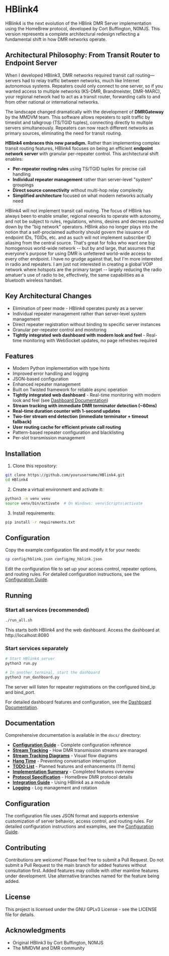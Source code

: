 # HBlink4

HBlink4 is the next evolution of the HBlink DMR Server implementation using the HomeBrew protocol, developed by Cort Buffington, N0MJS. This version represents a complete architectural redesign reflecting a fundamental shift in how DMR networks operate.

## Architectural Philosophy: From Transit Router to Endpoint Server

When I developed HBlink3, DMR networks required transit call routing—servers had to relay traffic between networks, much like Internet autonomous systems. Repeaters could only connect to one server, so if you wanted access to multiple networks (KS-DMR, Brandmeister, DMR-MARC), your regional network had to act as a transit router, forwarding calls to and from other national or international networks.

The landscape changed dramatically with the development of **DMRGateway** by the MMDVM team. This software allows repeaters to split traffic by timeslot and talkgroup (TS/TGID tuples), connecting directly to multiple servers simultaneously. Repeaters can now reach different networks as primary sources, eliminating the need for transit routing.

**HBlink4 embraces this new paradigm.** Rather than implementing complex transit routing features, HBlink4 focuses on being an efficient **endpoint network server** with granular per-repeater control. This architectural shift enables:

- **Per-repeater routing rules** using TS/TGID tuples for precise call handling
- **Individual repeater management** rather than server-level "system" groupings
- **Direct source connectivity** without multi-hop relay complexity
- **Simplified architecture** focused on what modern networks actually need

HBlink4 will not implement transit call routing. The focus of HBlink has always been to enable smaller, regional neworks to operate with autonomy, and not be subject to rules, regulations, whims, desires and decrees pushed down by the "big network" operators. HBlink also no longer plays into the notion that a self-proclaimed authority should govern the issuance of endpoint IDs, TGIDs, etc. and as such will not implement subscriber ID aliasing from the central source. That's great for folks who want one big homogenous world-wide network -- but by and large, that assumes that everyone's purpose for using DMR is unfettered world-wide access to every other endpoint. I have no grudge against that, but I'm more interested in radio and repeaters. I am just not interested in creating a global VOIP network where hotspots are the primary target -- largely reducing the radio amatuer's use of radio to be, effectively, the same capabilities as a bluetooth wireless handset.

## Key Architectural Changes

- Elimination of peer mode - HBlink4 operates purely as a server
- Individual repeater management rather than server-level system management
- Direct repeater registration without binding to specific server instances
- Granular per-repeater control and monitoring
- **Tightly integrated web dashboard with modern look and feel** - Real-time monitoring with WebSocket updates, no page refreshes required

## Features

- Modern Python implementation with type hints
- Improved error handling and logging
- JSON-based configuration
- Enhanced repeater management
- Built on Twisted framework for reliable async operation
- **Tightly integrated web dashboard** - Real-time monitoring with modern look and feel (see [Dashboard Documentation](dashboard/README.md))
- **Stream tracking with immediate DMR terminator detection (~60ms)**
- **Real-time duration counter with 1-second updates**
- **Two-tier stream end detection (immediate terminator + timeout fallback)**
- **User routing cache for efficient private call routing**
- Pattern-based repeater configuration and blacklisting
- Per-slot transmission management

## Installation

1. Clone this repository:
```bash
git clone https://github.com/yourusername/HBlink4.git
cd HBlink4
```

2. Create a virtual environment and activate it:
```bash
python3 -m venv venv
source venv/bin/activate  # On Windows: venv\Scripts\activate
```

3. Install requirements:
```bash
pip install -r requirements.txt
```

## Configuration

Copy the example configuration file and modify it for your needs:
```bash
cp config/hblink.json config/my_hblink.json
```

Edit the configuration file to set up your access control, repeater options, and routing rules. For detailed configuration instructions, see the [Configuration Guide](docs/configuration.md).

## Running

### Start all services (recommended)
```bash
./run_all.sh
```

This starts both HBlink4 and the web dashboard. Access the dashboard at http://localhost:8080

### Start services separately
```bash
# Start HBlink4 server
python3 run.py

# In another terminal, start the dashboard
python3 run_dashboard.py
```

The server will listen for repeater registrations on the configured bind_ip and bind_port.

For detailed dashboard features and configuration, see the [Dashboard Documentation](dashboard/README.md).

## Documentation

Comprehensive documentation is available in the `docs/` directory:

- **[Configuration Guide](docs/configuration.md)** - Complete configuration reference
- **[Stream Tracking](docs/stream_tracking.md)** - How DMR transmission streams are managed
- **[Stream Tracking Diagrams](docs/stream_tracking_diagrams.md)** - Visual flow diagrams
- **[Hang Time](docs/hang_time.md)** - Preventing conversation interruption
- **[TODO List](docs/TODO.md)** - Planned features and enhancements (11 items)
- **[Implementation Summary](docs/IMPLEMENTATION_SUMMARY.md)** - Completed features overview
- **[Protocol Specification](docs/protocol.md)** - HomeBrew DMR protocol details
- **[Integration Guide](docs/integration.md)** - Using HBlink4 as a module
- **[Logging](docs/logging.md)** - Log management and rotation

## Configuration 

The configuration file uses JSON format and supports extensive customization of server behavior, access control, and routing rules. For detailed configuration instructions and examples, see the [Configuration Guide](docs/configuration.md).

## Contributing

Contributions are welcome! Please feel free to submit a Pull Request. Do not submit a Pull Request to the main branch for added features without consultation first. Added features may collide with other mainline features under development. Use alternative branches named for the feature being added.

## License

This project is licensed under the GNU GPLv3 License - see the LICENSE file for details.

## Acknowledgments

- Original HBlink3 by Cort Buffington, N0MJS
- The MMDVM and DMR community

